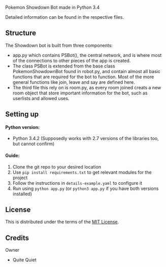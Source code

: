 Pokemon Showdown Bot made in Python 3.4

Detailed information can be found in the respective files.

Structure
---------

The Showdown bot is built from three components:

- app.py which contains PSBot(), the central network, and is where most of the connections to other pieces of the app is created.
- The class PSBot is extended from the base class PokemonShowdownBot found in robot.py, and contain almost all basic functions that are required for the bot to function. Most of the more general functions like join, leave and say are defined here.
- The third file this rely on is room.py, as every room joined creats a new room object that store important information for the bot, such as userlists and allowed uses.

Setting up
----------
#### Python version:
- Python 3.4.2 (Supposedly works with 2.7 versions of the libraries too, but cannot confirm)

#### Guide:
1. Clone the git repo to your desired location
2. Use `pip install requirements.txt` to get relevant modules for the project
3. Follow the instructions in `details-example.yaml` to configure it
4. Run using `python app.py` (or `python3 app.py` if you have both versions installed)

License
-------

This is distributed under the terms of the [MIT License][1].

  [1]: https://github.com/QuiteQuiet/PokemonShowdownBot/blob/master/LICENCE

Credits
-------

Owner

- Quite Quiet
